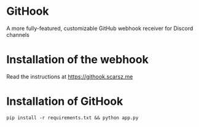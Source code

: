 # GitHook
A more fully-featured, customizable GitHub webhook receiver for Discord channels

# Installation of the webhook
Read the instructions at https://githook.scarsz.me

# Installation of GitHook
`pip install -r requirements.txt && python app.py`
